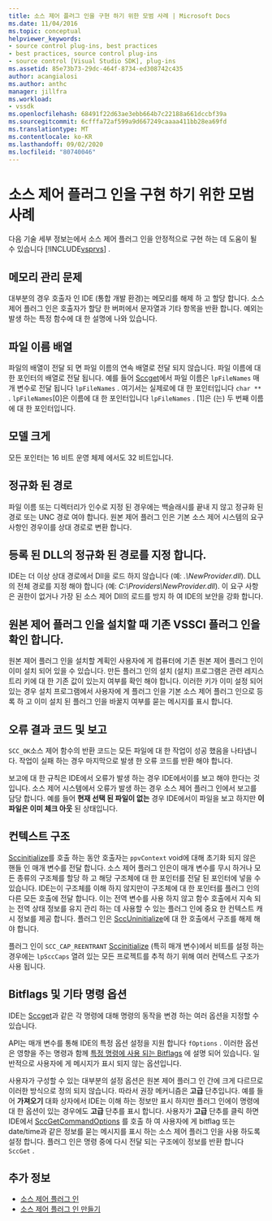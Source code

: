 ```yaml
---
title: 소스 제어 플러그 인을 구현 하기 위한 모범 사례 | Microsoft Docs
ms.date: 11/04/2016
ms.topic: conceptual
helpviewer_keywords:
- source control plug-ins, best practices
- best practices, source control plug-ins
- source control [Visual Studio SDK], plug-ins
ms.assetid: 85e73b73-29dc-464f-8734-ed308742c435
author: acangialosi
ms.author: anthc
manager: jillfra
ms.workload:
- vssdk
ms.openlocfilehash: 68491f22d63ae3ebb664b7c22188a661dccbf39a
ms.sourcegitcommit: 6cfffa72af599a9d667249caaaa411bb28ea69fd
ms.translationtype: MT
ms.contentlocale: ko-KR
ms.lasthandoff: 09/02/2020
ms.locfileid: "80740046"
---
```

# <a name="best-practices-for-implementing-a-source-control-plug-in"></a>소스 제어 플러그 인을 구현 하기 위한 모범 사례
다음 기술 세부 정보는에서 소스 제어 플러그 인을 안정적으로 구현 하는 데 도움이 될 수 있습니다 [!INCLUDE[vsprvs](../code-quality/includes/vsprvs_md.md)] .

## <a name="memory-management-issues"></a>메모리 관리 문제
 대부분의 경우 호출자 인 IDE (통합 개발 환경)는 메모리를 해제 하 고 할당 합니다. 소스 제어 플러그 인은 호출자가 할당 한 버퍼에서 문자열과 기타 항목을 반환 합니다. 예외는 발생 하는 특정 함수에 대 한 설명에 나와 있습니다.

## <a name="arrays-of-file-names"></a>파일 이름 배열
 파일의 배열이 전달 되 면 파일 이름의 연속 배열로 전달 되지 않습니다. 파일 이름에 대 한 포인터의 배열로 전달 됩니다. 예를 들어 [Sccget](../extensibility/sccget-function.md)에서 파일 이름은 `lpFileNames` 매개 변수로 전달 됩니다 `lpFileNames` . 여기서는 실제로에 대 한 포인터입니다 `char **` . `lpFileNames`[0]은 이름에 대 한 포인터입니다 `lpFileNames` . [1]은 (는) 두 번째 이름에 대 한 포인터입니다.

## <a name="large-model"></a>모델 크게
 모든 포인터는 16 비트 운영 체제 에서도 32 비트입니다.

## <a name="fully-qualified-paths"></a>정규화 된 경로
 파일 이름 또는 디렉터리가 인수로 지정 된 경우에는 백슬래시를 끝내 지 않고 정규화 된 경로 또는 UNC 경로 여야 합니다. 원본 제어 플러그 인은 기본 소스 제어 시스템의 요구 사항인 경우이를 상대 경로로 변환 합니다.

## <a name="specify-a-fully-qualified-path-for-the-registered-dll"></a>등록 된 DLL의 정규화 된 경로를 지정 합니다.
 IDE는 더 이상 상대 경로에서 Dll을 로드 하지 않습니다 (예: *.\NewProvider.dll*). DLL의 전체 경로를 지정 해야 합니다 (예: *C:\Providers\NewProvider.dll*). 이 요구 사항은 권한이 없거나 가장 된 소스 제어 Dll의 로드를 방지 하 여 IDE의 보안을 강화 합니다.

## <a name="check-for-an-existing-vssci-plug-in-when-you-install-your-source-control-plug-in"></a>원본 제어 플러그 인을 설치할 때 기존 VSSCI 플러그 인을 확인 합니다.
 원본 제어 플러그 인을 설치할 계획인 사용자에 게 컴퓨터에 기존 원본 제어 플러그 인이 이미 설치 되어 있을 수 있습니다. 만든 플러그 인의 설치 (설치) 프로그램은 관련 레지스트리 키에 대 한 기존 값이 있는지 여부를 확인 해야 합니다. 이러한 키가 이미 설정 되어 있는 경우 설치 프로그램에서 사용자에 게 플러그 인을 기본 소스 제어 플러그 인으로 등록 하 고 이미 설치 된 플러그 인을 바꿀지 여부를 묻는 메시지를 표시 합니다.

## <a name="error-result-codes-and-reporting"></a>오류 결과 코드 및 보고
 `SCC_OK`소스 제어 함수의 반환 코드는 모든 파일에 대 한 작업이 성공 했음을 나타냅니다. 작업이 실패 하는 경우 마지막으로 발생 한 오류 코드를 반환 해야 합니다.

 보고에 대 한 규칙은 IDE에서 오류가 발생 하는 경우 IDE에서이를 보고 해야 한다는 것입니다. 소스 제어 시스템에서 오류가 발생 하는 경우 소스 제어 플러그 인에서 보고를 담당 합니다. 예를 들어 **현재 선택 된 파일이 없는** 경우 IDE에서이 파일을 보고 하지만 **이 파일은 이미 체크 아웃** 된 상태입니다.

## <a name="the-context-structure"></a>컨텍스트 구조
 [Sccinitialize](../extensibility/sccinitialize-function.md)를 호출 하는 동안 호출자는 `ppvContext` void에 대해 초기화 되지 않은 핸들 인 매개 변수를 전달 합니다. 소스 제어 플러그 인은이 매개 변수를 무시 하거나 모든 종류의 구조체를 할당 하 고 해당 구조체에 대 한 포인터를 전달 된 포인터에 넣을 수 있습니다. IDE는이 구조체를 이해 하지 않지만이 구조체에 대 한 포인터를 플러그 인의 다른 모든 호출에 전달 합니다. 이는 전역 변수를 사용 하지 않고 함수 호출에서 지속 되는 전역 상태 정보를 유지 관리 하는 데 사용할 수 있는 플러그 인에 중요 한 컨텍스트 캐시 정보를 제공 합니다. 플러그 인은 [SccUninitialize](../extensibility/sccuninitialize-function.md)에 대 한 호출에서 구조를 해제 해야 합니다.

 플러그 인이 `SCC_CAP_REENTRANT` [Sccinitialize](../extensibility/sccinitialize-function.md) (특히 매개 변수)에서 비트를 설정 하는 경우에는 `lpSccCaps` 열려 있는 모든 프로젝트를 추적 하기 위해 여러 컨텍스트 구조가 사용 됩니다.

## <a name="bitflags-and-other-command-options"></a>Bitflags 및 기타 명령 옵션
 IDE는 [Sccget](../extensibility/sccget-function.md)과 같은 각 명령에 대해 명령의 동작을 변경 하는 여러 옵션을 지정할 수 있습니다.

 API는 매개 변수를 통해 IDE의 특정 옵션 설정을 지원 합니다 `fOptions` . 이러한 옵션은 영향을 주는 명령과 함께 [특정 명령에 사용 되는 Bitflags](../extensibility/bitflags-used-by-specific-commands.md) 에 설명 되어 있습니다. 일반적으로 사용자에 게 메시지가 표시 되지 않는 옵션입니다.

 사용자가 구성할 수 있는 대부분의 설정 옵션은 원본 제어 플러그 인 간에 크게 다르므로 이러한 방식으로 정의 되지 않습니다. 따라서 권장 메커니즘은 **고급** 단추입니다. 예를 들어 **가져오기** 대화 상자에서 IDE는 이해 하는 정보만 표시 하지만 플러그 인에이 명령에 대 한 옵션이 있는 경우에도 **고급** 단추를 표시 합니다. 사용자가 **고급** 단추를 클릭 하면 IDE에서 [SccGetCommandOptions](../extensibility/sccgetcommandoptions-function.md) 를 호출 하 여 사용자에 게 bitflag 또는 date/time과 같은 정보를 묻는 메시지를 표시 하는 소스 제어 플러그 인을 사용 하도록 설정 합니다. 플러그 인은 명령 중에 다시 전달 되는 구조에이 정보를 반환 합니다 `SccGet` .

## <a name="see-also"></a>추가 정보
- [소스 제어 플러그 인](../extensibility/source-control-plug-ins.md)
- [소스 제어 플러그 인 만들기](../extensibility/internals/creating-a-source-control-plug-in.md)
